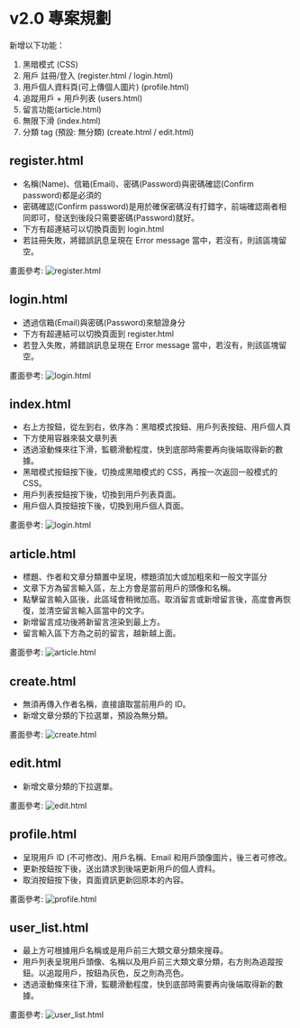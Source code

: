 # v2.0 專案規劃

新增以下功能：

1. 黑暗模式 (CSS)
2. 用戶 註冊/登入 (register.html / login.html)
3. 用戶個人資料頁(可上傳個人圖片) (profile.html)
4. 追蹤用戶 + 用戶列表 (users.html)
5. 留言功能(article.html)
6. 無限下滑 (index.html)
7. 分類 tag (預設: 無分類) (create.html / edit.html)

## register.html

* 名稱(Name)、信箱(Email)、密碼(Password)與密碼確認(Confirm password)都是必須的
* 密碼確認(Confirm password)是用於確保密碼沒有打錯字，前端確認兩者相同即可，發送到後段只需要密碼(Password)就好。
* 下方有超連結可以切換頁面到 login.html
* 若註冊失敗，將錯誤訊息呈現在 Error message 當中，若沒有，則該區塊留空。

畫面參考: ![register.html](/repo/v2/register.png)

## login.html

* 透過信箱(Email)與密碼(Password)來驗證身分
* 下方有超連結可以切換頁面到 register.html
* 若登入失敗，將錯誤訊息呈現在 Error message 當中，若沒有，則該區塊留空。

畫面參考: ![login.html](/repo/v2/login.png)

## index.html

* 右上方按鈕，從左到右，依序為：黑暗模式按鈕、用戶列表按鈕、用戶個人頁
* 下方使用容器來裝文章列表
* 透過滾動條來往下滑，監聽滑動程度，快到底部時需要再向後端取得新的數據。
* 黑暗模式按鈕按下後，切換成黑暗模式的 CSS，再按一次返回一般模式的 CSS。
* 用戶列表按鈕按下後，切換到用戶列表頁面。
* 用戶個人頁按鈕按下後，切換到用戶個人頁面。

畫面參考: ![login.html](/repo/v2/index.png)

## article.html

* 標題、作者和文章分類置中呈現，標題須加大或加粗來和一般文字區分
* 文章下方為留言輸入區，左上方會是當前用戶的頭像和名稱。
* 點擊留言輸入區後，此區域會稍微加高。取消留言或新增留言後，高度會再恢復，並清空留言輸入區當中的文字。
* 新增留言成功後將新留言渲染到最上方。
* 留言輸入區下方為之前的留言，越新越上面。

畫面參考: ![article.html](/repo/v2/article.png)

## create.html

* 無須再傳入作者名稱，直接讀取當前用戶的 ID。
* 新增文章分類的下拉選單，預設為無分類。

畫面參考: ![create.html](/repo/v2/create.png)

## edit.html

* 新增文章分類的下拉選單。

畫面參考: ![edit.html](/repo/v2/edit.png)

## profile.html

* 呈現用戶 ID (不可修改)、用戶名稱、Email 和用戶頭像圖片，後三者可修改。
* 更新按鈕按下後，送出請求到後端更新用戶的個人資料。
* 取消按鈕按下後，頁面資訊更新回原本的內容。

畫面參考: ![profile.html](/repo/v2/profile.png)

## user_list.html

* 最上方可根據用戶名稱或是用戶前三大類文章分類來搜尋。
* 用戶列表呈現用戶頭像、名稱以及用戶前三大類文章分類，右方則為追蹤按鈕。以追蹤用戶，按鈕為灰色，反之則為亮色。
* 透過滾動條來往下滑，監聽滑動程度，快到底部時需要再向後端取得新的數據。

畫面參考: ![user_list.html](/repo/v2/user_list.png)